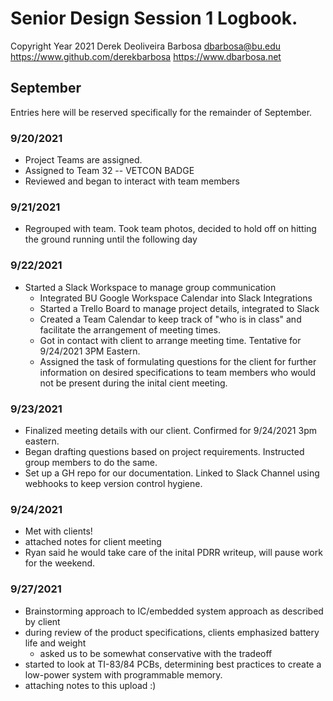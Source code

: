 # Senior Design Session 1 Logbook.

Copyright Year 2021 Derek Deoliveira Barbosa dbarbosa@bu.edu
https://www.github.com/derekbarbosa
https://www.dbarbosa.net

## September
Entries here will be reserved specifically for the remainder of September.

### 9/20/2021
* Project Teams are assigned.
* Assigned to Team 32 -- VETCON BADGE
* Reviewed and began to interact with team members

### 9/21/2021
* Regrouped with team. Took team photos, decided to hold off on hitting the ground running until the following day

### 9/22/2021
* Started a Slack Workspace to manage group communication
	- Integrated BU Google Workspace Calendar into Slack Integrations
	- Started a Trello Board to manage project details, integrated to Slack
	- Created a Team Calendar to keep track of "who is in class" and facilitate the arrangement of meeting times.
	- Got in contact with client to arrange meeting time. Tentative for 9/24/2021 3PM Eastern.
	- Assigned the task of formulating questions for the client for further information on desired specifications to team members who would not be present during the inital cient meeting.

### 9/23/2021
* Finalized meeting details with our client. Confirmed for 9/24/2021 3pm eastern.
* Began drafting questions based on project requirements. Instructed group members to do the same.
* Set up a GH repo for our documentation. Linked to Slack Channel using webhooks to keep version control hygiene.

### 9/24/2021
* Met with clients! 
* attached notes for client meeting
* Ryan said he would take care of the inital PDRR writeup, will pause work for the weekend.

### 9/27/2021
* Brainstorming approach to IC/embedded system approach as described by client
* during review of the product specifications, clients emphasized battery life and weight
	* asked us to be somewhat conservative with the tradeoff
* started to look at TI-83/84 PCBs, determining best practices to create a low-power system with programmable memory.
* attaching notes to this upload :) 
